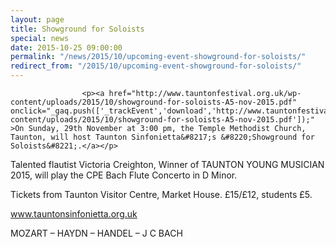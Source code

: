 ```yaml
---
layout: page
title: Showground for Soloists
special: news
date: 2015-10-25 09:00:00
permalink: "/news/2015/10/upcoming-event-showground-for-soloists/"
redirect_from: "/2015/10/upcoming-event-showground-for-soloists/"
---
```

<section>

                    
                    <p><a href="http://www.tauntonfestival.org.uk/wp-content/uploads/2015/10/showground-for-soloists-A5-nov-2015.pdf" onclick="_gaq.push(['_trackEvent','download','http://www.tauntonfestival.org.uk/wp-content/uploads/2015/10/showground-for-soloists-A5-nov-2015.pdf']);" >On Sunday, 29th November at 3:00 pm, the Temple Methodist Church, Taunton, will host Taunton Sinfonietta&#8217;s &#8220;Showground for Soloists&#8221;.</a></p>
<p>Talented flautist Victoria Creighton, Winner of TAUNTON YOUNG MUSICIAN 2015, will play the CPE Bach Flute Concerto in D Minor.</p>
<p>Tickets from Taunton Visitor Centre, Market House. £15/£12, students £5.</p>
<p><a href="http://www.tauntonsinfonietta.org.uk/" onclick="_gaq.push(['_trackEvent', 'outbound-article', 'http://www.tauntonsinfonietta.org.uk/', 'www.tauntonsinfonietta.org.uk']);" >www.tauntonsinfonietta.org.uk</a></p>
<p>MOZART &#8211; HAYDN &#8211; HANDEL &#8211; J C BACH</p>

                
</section>
